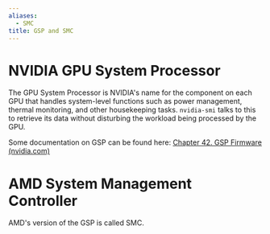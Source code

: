 ```yaml
---
aliases:
  - SMC
title: GSP and SMC
---
```

# NVIDIA GPU System Processor

The GPU System Processor is NVIDIA's name for the component on each GPU that handles system-level functions such as power management, thermal monitoring, and other housekeeping tasks. `nvidia-smi` talks to this to retrieve its data without disturbing the workload being processed by the GPU.

Some documentation on GSP can be found here: [Chapter 42. GSP Firmware (nvidia.com)](https://download.nvidia.com/XFree86/Linux-x86_64/510.39.01/README/gsp.html)
# AMD System Management Controller

AMD's version of the GSP is called SMC.